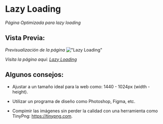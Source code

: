 # Lazy Loading
*Página Optimizada para lazy loading*

## Vista Previa:
*Previsualización de la página*
!["Lazy Loading"](https://ik.imagekit.io/demoxd/lazy-loading_akQ7o-yra-.png?tr=w-1080,h-566,fo-auto "Lazy Loading")

*Visita la página aquí: [Lazy Loading]*

[Lazy Loading]: https://brandovidal.github.io/lazy-loading

## Algunos consejos:

* Ajustar a un tamaño ideal para la web como: 1440 - 1024px (width - height).

* Utilizar un programa de diseño como Photoshop, Figma, etc.

* Compimir las imágenes sin perder la calidad con una herramienta como TinyPng: https://tinypng.com.

